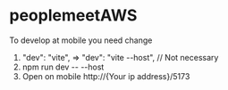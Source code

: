 # peoplemeetAWS

To develop at mobile you need change
1. "dev": "vite", => "dev": "vite --host", // Not necessary
2. npm run dev -- --host
3. Open on mobile http://{Your ip address}/5173